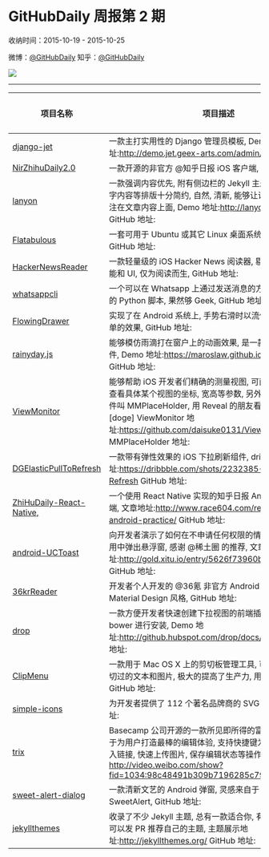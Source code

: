 # GitHubDaily 周报第 2 期

收纳时间：2015-10-19 - 2015-10-25

微博：[@GitHubDaily](https://weibo.com/GitHubDaily)
知乎：[@GitHubDaily](https://www.zhihu.com/people/githubdaily)

![](https://raw.githubusercontent.com/GitHubDaily/GitHubDaily/master/assets/weixin.png)

---

项目名称 | 项目描述 | 示例图 | 微博
--- | --- | --- | ---
[django-jet](status.github_url) | 一款主打实用性的 Django 管理员模板, Demo 地址:http://demo.jet.geex-arts.com/admin/ GitHub 地址: | ![](http://ww1.sinaimg.cn/large/006fiYtfgw1exdiezn4kwj30k00bi40b.jpg) | [![](https://raw.githubusercontent.com/GitHubDaily/GitHubDaily/master/assets/sina_logo.png)](https://weibo.com/5722964389/DNSiiMf0)
[NirZhihuDaily2.0](status.github_url) | 一款开源的非官方 @知乎日报 iOS 客户端, GitHub 地址: | ![](http://ww4.sinaimg.cn/large/006fiYtfjw1exd42supf8g30ac0j4u0z.gif) | [![](https://raw.githubusercontent.com/GitHubDaily/GitHubDaily/master/assets/sina_logo.png)](https://weibo.com/5722964389/DLMph51o)
[lanyon](status.github_url) | 一款强调内容优先, 附有侧边栏的 Jekyll 主题,, 整体界面和文字内容等排版十分简约, 自然, 清新, 能够让读者的精力更加专注在文章内容上面, Demo 地址:http://lanyon.getpoole.com/ GitHub 地址: | ![](http://ww2.sinaimg.cn/large/006fiYtfgw1excmov03jtj31kw106wly.jpg) | [![](https://raw.githubusercontent.com/GitHubDaily/GitHubDaily/master/assets/sina_logo.png)](https://weibo.com/5722964389/DJMcu6M6)
[Flatabulous](status.github_url) | 一套可用于 Ubuntu 或其它 Linux 桌面系统的扁平化主题, GitHub 地址: | ![](http://ww2.sinaimg.cn/large/006fiYtfjw1exck0ljt7mj30m00e7abs.jpg) | [![](https://raw.githubusercontent.com/GitHubDaily/GitHubDaily/master/assets/sina_logo.png)](https://weibo.com/5722964389/DFfq8v1b)
[HackerNewsReader](status.github_url) | 一款轻量级的 iOS Hacker News 阅读器, 剔除了其它臃肿的功能和 UI, 仅为阅读而生, GitHub 地址: | ![](http://ww1.sinaimg.cn/large/006fiYtfgw1exbxn0b071j31kw0uw10h.jpg) | [![](https://raw.githubusercontent.com/GitHubDaily/GitHubDaily/master/assets/sina_logo.png)](https://weibo.com/5722964389/DAxtrB8G)
[whatsappcli](status.github_url) | 一个可以在 Whatsapp 上通过发送消息的方式直接控制服务器的 Python 脚本, 果然够 Geek, GitHub 地址: | ![](http://ww1.sinaimg.cn/large/006fiYtfjw1exbatpbt7ij30u01hcana.jpg) | [![](https://raw.githubusercontent.com/GitHubDaily/GitHubDaily/master/assets/sina_logo.png)](https://weibo.com/5722964389/DwdZhe4i)
[FlowingDrawer](status.github_url) | 实现了在 Android 系统上, 手势右滑时以流体动画弹出抽屉菜单的效果, GitHub 地址: | ![](http://ww2.sinaimg.cn/large/006fiYtfjw1exbamtsx0fg30a209wqmd.gif) | [![](https://raw.githubusercontent.com/GitHubDaily/GitHubDaily/master/assets/sina_logo.png)](https://weibo.com/5722964389/DuY2baOI)
[rainyday.js](status.github_url) | 能够模仿雨滴打在窗户上的动画效果, 是一款非常有趣的 JS 插件, Demo 地址:https://maroslaw.github.io/rainyday.js/ GitHub 地址: | ![](http://ww4.sinaimg.cn/large/006fiYtfjw1exa6o9rdqlj31kw1131cs.jpg) | [![](https://raw.githubusercontent.com/GitHubDaily/GitHubDaily/master/assets/sina_logo.png)](https://weibo.com/5722964389/DlUQOEY)
[ViewMonitor](status.github_url) | 能够帮助 iOS 开发者们精确的测量视图, 可直接在调试应用中查看具体某个视图的坐标, 宽高等参数, 另外还有一款类似的插件叫 MMPlaceHolder, 用 Reveal 的朋友看看就好, 别说话[doge] ViewMonitor 地址:https://github.com/daisuke0131/ViewMonitor MMPlaceHolder 地址: | ![](http://ww1.sinaimg.cn/large/006fiYtfgw1ex94pafpivg30a80icb29.gif) | [![](https://raw.githubusercontent.com/GitHubDaily/GitHubDaily/master/assets/sina_logo.png)](https://weibo.com/5722964389/DhDDEY0S)
[DGElasticPullToRefresh](status.github_url) | 一款带有弹性效果的 iOS 下拉刷新组件, dribbble 地址:https://dribbble.com/shots/2232385-Pull-Down-to-Refresh GitHub 地址: | ![](http://ww3.sinaimg.cn/large/006fiYtfgw1ex94d1l59kg30m80gob0d.gif) | [![](https://raw.githubusercontent.com/GitHubDaily/GitHubDaily/master/assets/sina_logo.png)](https://weibo.com/5722964389/DdmAs7gv)
[ZhiHuDaily-React-Native,](status.github_url) | 一个使用 React Native 实现的知乎日报 Android 兼 iOS 客户端, 文章地址:http://www.race604.com/react-native-android-practice/ GitHub 地址: | ![](http://ww4.sinaimg.cn/large/006fiYtfgw1ex902qhxisj307i0dct9j.jpg) | [![](https://raw.githubusercontent.com/GitHubDaily/GitHubDaily/master/assets/sina_logo.png)](https://weibo.com/5722964389/DcgY20mY)
[android-UCToast](status.github_url) | 向开发者演示了如何在不申请任何权限的情况下在 Android 应用中弹出悬浮窗, 感谢 @稀土圈 的推荐, 文章地址:http://gold.xitu.io/entry/5626f73960b25974a0e5e57c GitHub 地址: | ![](http://ww3.sinaimg.cn/large/006fiYtfjw1ex8nh5p7dtg30as0j6x04.gif) | [![](https://raw.githubusercontent.com/GitHubDaily/GitHubDaily/master/assets/sina_logo.png)](https://weibo.com/5722964389/Dbncc0BO)
[36krReader](status.github_url) | 开发者个人开发的 @36氪 非官方 Android 客户端, 遵循 Material Design 风格, GitHub 地址: | ![](http://ww1.sinaimg.cn/large/006fiYtfgw1ex8j9j8il2j30f00qoaex.jpg) | [![](https://raw.githubusercontent.com/GitHubDaily/GitHubDaily/master/assets/sina_logo.png)](https://weibo.com/5722964389/D9FF6aiL)
[drop](status.github_url) | 一款方便开发者快速创建下拉视图的前端插件, 可用 npm 或 bower 进行安装, Demo 地址:http://github.hubspot.com/drop/docs/welcome/ GitHub 地址: | ![](http://ww1.sinaimg.cn/large/006fiYtfgw1ex8isvrchnj30n80hgadg.jpg) | [![](https://raw.githubusercontent.com/GitHubDaily/GitHubDaily/master/assets/sina_logo.png)](https://weibo.com/5722964389/D8m07rCp)
[ClipMenu](status.github_url) | 一款用于 Mac OS X 上的剪切板管理工具, 可以找到复制或剪切过的文本和图片, 极大的提高了生产力, 用过的都说好, GitHub 地址: | ![](http://ww1.sinaimg.cn/large/006fiYtfgw1ex7paewr3xj30aw0v8act.jpg) | [![](https://raw.githubusercontent.com/GitHubDaily/GitHubDaily/master/assets/sina_logo.png)](https://weibo.com/5722964389/D1G3uIh7)
[simple-icons](status.github_url) | 为开发者提供了 112 个著名品牌商的 SVG 图标, GitHub 地址: | ![](http://ww2.sinaimg.cn/large/006fiYtfgw1ex7c475vmkj31kw22w4qp.jpg) | [![](https://raw.githubusercontent.com/GitHubDaily/GitHubDaily/master/assets/sina_logo.png)](https://weibo.com/5722964389/CFW8UnCle)
[trix](status.github_url) |  Basecamp 公司开源的一款所见即所得的富文本编辑器, 致力于为用户打造最棒的编辑体验, 支持快捷键为文本添加样式, 嵌入链接, 快速上传图片, 保存编辑状态等操作, GitHub 地址: http://video.weibo.com/show?fid=1034:98c48491b309b7196285c79080cb4249 . | ![]() | [![](https://raw.githubusercontent.com/GitHubDaily/GitHubDaily/master/assets/sina_logo.png)](https://weibo.com/5722964389/CFS20Giy)
[sweet-alert-dialog](status.github_url) | 一款清新文艺的 Android 弹窗, 灵感来自于 JS 版的 SweetAlert, GitHub 地址: | ![](http://ww2.sinaimg.cn/large/006fiYtfgw1ex6kcsj6w7g30al0h5age.gif) | [![](https://raw.githubusercontent.com/GitHubDaily/GitHubDaily/master/assets/sina_logo.png)](https://weibo.com/5722964389/CFPQVrApT)
[jekyllthemes](status.github_url) | 收录了不少 Jekyll 主题, 总有一款适合你, 有兴趣的开发者也可以发 PR 推荐自己的主题, 主题展示地址:http://jekyllthemes.org/ GitHub 地址: | ![](http://ww3.sinaimg.cn/large/006fiYtfgw1ex662kvjuyj31kw1zb4in.jpg) | [![](https://raw.githubusercontent.com/GitHubDaily/GitHubDaily/master/assets/sina_logo.png)](https://weibo.com/5722964389/CFMCiq5Yc)

